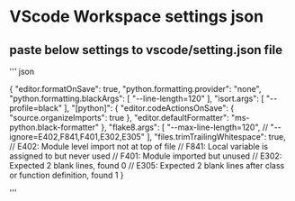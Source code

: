 # VScode Workspace settings json #

## paste below settings to vscode/setting.json file


''' json

{
    "editor.formatOnSave": true,
    "python.formatting.provider": "none",
    "python.formatting.blackArgs": [
        "--line-length=120"
    ],
    "isort.args": [
        "--profile=black"
    ],
    "[python]": {
        "editor.codeActionsOnSave": {
            "source.organizeImports": true
        },
        "editor.defaultFormatter": "ms-python.black-formatter"
    },
    "flake8.args": [
        "--max-line-length=120",
        // "--ignore=E402,F841,F401,E302,E305"
    ],
    "files.trimTrailingWhitespace": true,
    // E402: Module level import not at top of file
    // F841: Local variable is assigned to but never used
    // F401: Module imported but unused
    // E302: Expected 2 blank lines, found 0
    // E305: Expected 2 blank lines after class or function definition, found 1
}

'''
